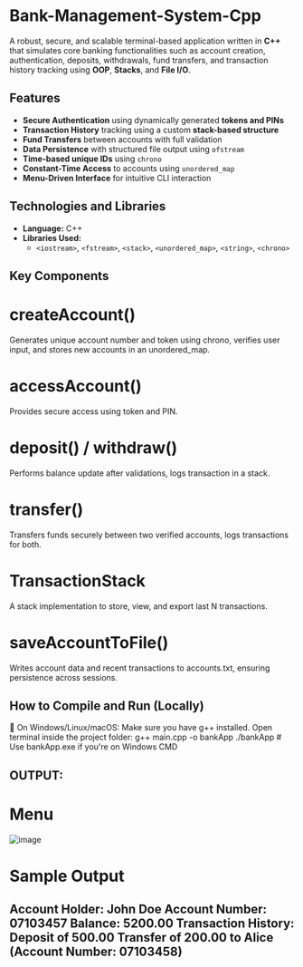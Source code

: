 # Bank-Management-System-Cpp

A robust, secure, and scalable terminal-based application written in **C++** that simulates core banking functionalities such as account creation, authentication, deposits, withdrawals, fund transfers, and transaction history tracking using **OOP**, **Stacks**, and **File I/O**.

## Features

- **Secure Authentication** using dynamically generated **tokens and PINs**
- **Transaction History** tracking using a custom **stack-based structure**
- **Fund Transfers** between accounts with full validation
- **Data Persistence** with structured file output using `ofstream`
- **Time-based unique IDs** using `chrono`
- **Constant-Time Access** to accounts using `unordered_map`
- **Menu-Driven Interface** for intuitive CLI interaction

## Technologies and Libraries

- **Language:** C++
- **Libraries Used:**
  - `<iostream>`, `<fstream>`, `<stack>`, `<unordered_map>`, `<string>`, `<chrono>`

## Key Components
# createAccount()
Generates unique account number and token using chrono, verifies user input, and stores new accounts in an unordered_map.

# accessAccount()
Provides secure access using token and PIN.

# deposit() / withdraw()
Performs balance update after validations, logs transaction in a stack.

# transfer()
Transfers funds securely between two verified accounts, logs transactions for both.

# TransactionStack
A stack implementation to store, view, and export last N transactions.

# saveAccountToFile()
Writes account data and recent transactions to accounts.txt, ensuring persistence across sessions.

## How to Compile and Run (Locally)
🔹 On Windows/Linux/macOS:
Make sure you have g++ installed. Open terminal inside the project folder:
g++ main.cpp -o bankApp
./bankApp           # Use bankApp.exe if you're on Windows CMD
## OUTPUT: 
# Menu
![image](https://github.com/user-attachments/assets/21631ca4-28fc-4fbb-b7dc-c941097c3982)
# Sample Output
Account Holder: John Doe
Account Number: 07103457
Balance: 5200.00
Transaction History:
Deposit of 500.00
Transfer of 200.00 to Alice (Account Number: 07103458)
--------------------------------------
